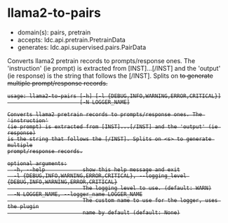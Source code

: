 # llama2-to-pairs

* domain(s): pairs, pretrain
* accepts: ldc.api.pretrain.PretrainData
* generates: ldc.api.supervised.pairs.PairData

Converts llama2 pretrain records to prompts/response ones. The 'instruction' (ie prompt) is extracted from [INST]...[/INST] and the 'output' (ie response) is the string that follows the [/INST]. Splits on <s> to generate multiple prompt/response records.

```
usage: llama2-to-pairs [-h] [-l {DEBUG,INFO,WARNING,ERROR,CRITICAL}]
                       [-N LOGGER_NAME]

Converts llama2 pretrain records to prompts/response ones. The 'instruction'
(ie prompt) is extracted from [INST]...[/INST] and the 'output' (ie response)
is the string that follows the [/INST]. Splits on <s> to generate multiple
prompt/response records.

optional arguments:
  -h, --help            show this help message and exit
  -l {DEBUG,INFO,WARNING,ERROR,CRITICAL}, --logging_level {DEBUG,INFO,WARNING,ERROR,CRITICAL}
                        The logging level to use. (default: WARN)
  -N LOGGER_NAME, --logger_name LOGGER_NAME
                        The custom name to use for the logger, uses the plugin
                        name by default (default: None)
```
